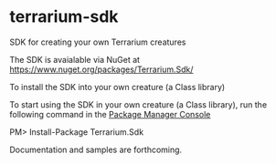 terrarium-sdk
=============

SDK for creating your own Terrarium creatures

The SDK is avaialable via NuGet at https://www.nuget.org/packages/Terrarium.Sdk/

To install the SDK into your own creature (a Class library)

To start using the SDK in your own creature (a Class library), run the following command in the [Package Manager Console](http://docs.nuget.org/docs/start-here/using-the-package-manager-console)

PM> Install-Package Terrarium.Sdk

Documentation and samples are forthcoming.

